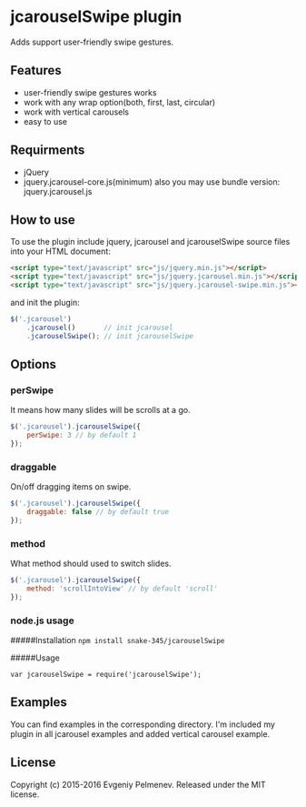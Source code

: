 # jcarouselSwipe plugin
Adds support user-friendly swipe gestures.

## Features
* user-friendly swipe gestures works
* work with any wrap option(both, first, last, circular)
* work with vertical carousels
* easy to use

## Requirments
* jQuery
* jquery.jcarousel-core.js(minimum) also you may use bundle version: jquery.jcarousel.js

## How to use
To use the plugin include jquery, jcarousel and jcarouselSwipe source files into your HTML document:
``` HTML
<script type="text/javascript" src="js/jquery.min.js"></script>
<script type="text/javascript" src="js/jquery.jcarousel.min.js"></script>
<script type="text/javascript" src="js/jquery.jcarousel-swipe.min.js"></script>
```
and init the plugin:
``` javascript
$('.jcarousel')
    .jcarousel()       // init jcarousel
    .jcarouselSwipe(); // init jcarouselSwipe
```

## Options
### perSwipe 
It means how many slides will be scrolls at a go.
``` javascript
$('.jcarousel').jcarouselSwipe({
    perSwipe: 3 // by default 1
});
```

### draggable
On/off dragging items on swipe.
``` javascript
$('.jcarousel').jcarouselSwipe({
    draggable: false // by default true
});
```

### method
What method should used to switch slides.
``` javascript
$('.jcarousel').jcarouselSwipe({
    method: 'scrollIntoView' // by default 'scroll'
});
```

### node.js usage

#####Installation
`npm install snake-345/jcarouselSwipe`

#####Usage
```
var jcarouselSwipe = require('jcarouselSwipe');
```

## Examples
You can find examples in the corresponding directory. I'm included my plugin in all jcarousel examples and added vertical carousel example.

## License
Copyright (c) 2015-2016 Evgeniy Pelmenev. Released under the MIT license.
